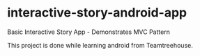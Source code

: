 # interactive-story-android-app
Basic Interactive Story App - Demonstrates MVC Pattern

This project is done while learning android from Teamtreehouse.

